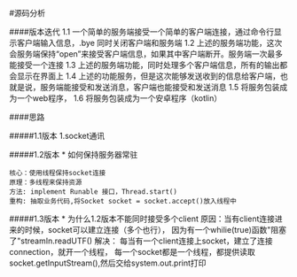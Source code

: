 #源码分析

####版本迭代
    1.1 一个简单的服务端接受一个简单的客户端连接，通过命令行显示客户端输入信息，.bye 同时关闭客户端和服务端
    1.2 上述的服务端功能，这次会服务端保持“open”来接受客户端信息，如果其中客户端断开。服务端一次最多能接受一个连接
    1.3 上述的服务端功能，同时处理多个客户端信息，所有的输出都会显示在界面上
    1.4 上述的功能服务，但是这次能够发送收到的信息给客户端，也就是说，服务端能接受和发送消息，客户端也能接受和发送消息
    1.5 将服务包装成为一个web程序，
    1.6 将服务包装成为一个安卓程序（kotlin）
    
####思路

#####1.1版本
    1.socket通讯
    
#####1.2版本 
    * 如何保持服务器常驻
    
    核心：使用线程保持socket连接
    原理：多线程来保持资源
    方法: implement Runable 接口，Thread.start()
    重构: 抽取业务代码,将Socket socket = socket.accept()放入线程中
    
#####1.3版本 
    * 为什么1.2版本不能同时接受多个client 
    原因：当有client连接进来的时候，socket可以建立连接（多个也行），
    因为有一个whilie(true)函数"阻塞了"streamIn.readUTF()
    解决： 每当有一个client连接上socket，建立了连接connection，就开一个线程，
    每一个socket都是一个线程，都提供读取socket.getInputStream(),然后交给system.out.print打印

    
    
    


    

    
    


